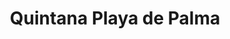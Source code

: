 ---
title: "Quintana Playa de Palma"
url: /playa-de-palma/quintana-playa-de-palma/
shop: Fahrrad
---